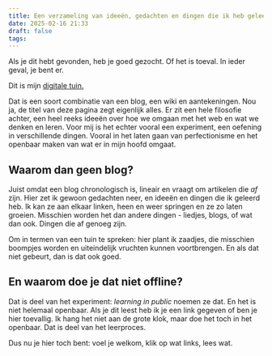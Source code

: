 ```yaml
---
title: Een verzameling van ideeën, gedachten en dingen die ik heb geleerd
date: 2025-02-16 21:33
draft: false
tags:
---
```

Als je dit hebt gevonden, heb je goed gezocht. Of het is toeval. In ieder geval, je bent er.

Dit is mijn [digitale tuin.](https://maggieappleton.com/garden-history)

Dat is een soort combinatie van een blog, een wiki en aantekeningen. Nou ja, de titel van deze pagina zegt eigenlijk alles. Er zit een hele filosofie achter, een heel reeks ideeën over hoe we omgaan met het web en wat we denken en leren. Voor mij is het echter vooral een experiment, een oefening in verschillende dingen. Vooral in het laten gaan van perfectionisme en het openbaar maken van wat er in mijn hoofd omgaat.

## Waarom dan geen blog?

Juist omdat een blog chronologisch is, lineair en vraagt om artikelen die _af_ zijn. Hier zet ik gewoon gedachten neer, en ideeën en dingen die ik geleerd heb. Ik kan ze aan elkaar linken, heen en weer springen en ze zo laten groeien. Misschien worden het dan andere dingen - liedjes, blogs, of wat dan ook. Dingen die af genoeg zijn.

Om in termen van een tuin te spreken: hier plant ik zaadjes, die misschien boompjes worden en uiteindelijk vruchten kunnen voortbrengen. En als dat niet gebeurt, dan is dat ook goed.

## En waarom doe je dat niet offline?

Dat is deel van het experiment: _learning in public_ noemen ze dat. En het is niet helemaal openbaar. Als je dit leest heb ik je een link gegeven of ben je hier toevallig. Ik hang het niet aan de grote klok, maar doe het toch in het openbaar. Dat is deel van het leerproces.

Dus nu je hier toch bent: voel je welkom, klik op wat links, lees wat.
